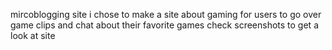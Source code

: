 mircoblogging site i chose to make a site about gaming for users to go over game clips and chat about their favorite games 
check screenshots to get a look at site 
